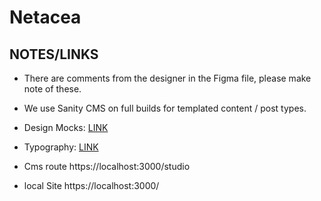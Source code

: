 # Netacea 

## NOTES/LINKS

- There are comments from the designer in the Figma file, please make note of these.
- We use Sanity CMS on full builds for templated content / post types.
- Design Mocks: [LINK](https://www.figma.com/file/mNTPVITvCuR30ejgHiwNcf/Netacea---Staging?node-id=2290%3A13448&mode=dev)
- Typography: [LINK](https://www.figma.com/file/kfXq5YYWwBglld9MAXBbRj/Netacea---Design-System-v2.0?type=design&node-id=12-442&mode=design&t=FC3sMM8v43kwsa2m-0)

- Cms route https://localhost:3000/studio
- local Site https://localhost:3000/

